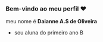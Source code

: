 ### Bem-vindo ao meu perfil ❤️

meu nome é **Daianne A.S de Oliveira**

- sou aluna do primeiro ano B
